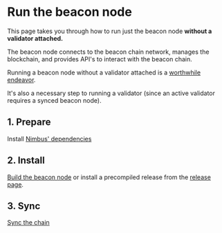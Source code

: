 # Run the beacon node

This page takes you through how to run just the beacon node **without a validator attached.**

The beacon node connects to the beacon chain network, manages the blockchain, and provides API's to interact with the beacon chain.

Running a beacon node without a validator attached is a [worthwhile endeavor](https://vitalik.ca/general/2021/05/23/scaling.html#its-crucial-for-blockchain-decentralization-for-regular-users-to-be-able-to-run-a-node).

It's also a necessary step to running a validator (since an active validator requires a synced beacon node).

## 1. Prepare

Install [Nimbus' dependencies](./install.html#external-dependencies)



## 2. Install

[Build the beacon node](./build.md) or install a precompiled release from the [release page](https://github.com/status-im/nimbus-eth2/releases/latest).



## 3. Sync

[Sync the chain](./start-syncing.md)
